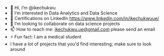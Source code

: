 - 👋 Hi, I’m @ikechukwu
- 👀 I’m interested in Data Analytics and Data Science
- 🌱 Certifications on LinkedIn https://www.linkedin.com/in/ikechukwuue/
- 💞️ I’m looking to collaborate on data science projects
- 📫 How to reach me: ikechukwu.ue@gmail.com please send an email
- ⚡ Fun fact: I am a medical student
- I have a lot of projects that you'd find interesting; make sure to look around

<!---
ikechukwuUE/ikechukwuUE is a ✨ special ✨ repository because its `README.md` (this file) appears on your GitHub profile.
You can click the Preview link to take a look at your changes.
--->
